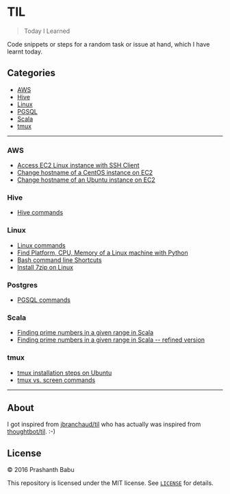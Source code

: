 # TIL

> Today I Learned

Code snippets or steps for a random task or issue at hand, which I have learnt today.



## Categories
- [AWS](#aws)
- [Hive](#hive)
- [Linux](#linux)
- [PGSQL](#postgres)
- [Scala](#scala)
- [tmux](#tmux)


----------

### AWS
- [Access EC2 Linux instance with SSH Client](AWS/aws-pscp-ssh-scp.md)
- [Change hostname of a CentOS instance on EC2](AWS/aws-change-hostname-centos.md)
- [Change hostname of an Ubuntu instance on EC2](AWS/aws-change-hostname-ubuntu.md)


### Hive
- [Hive commands](Hive/Hive-commands.md)


### Linux
- [Linux commands](Linux/Linux-commands.md)
- [Find Platform, CPU, Memory of a Linux machine with Python](Linux/Memory-CPU-stats.md)
- [Bash command line Shortcuts](Linux/Bash_command_line_shortcuts.md)
- [Install 7zip on Linux](Linux/Install_7zip_on_Linux.md)

### Postgres
- [PGSQL commands](PGSQL/PGSQL-commands.md)


### Scala
- [Finding prime numbers in a given range in Scala](Scala/find-primes-scala.md)
- [Finding prime numbers in a given range in Scala -- refined version](Scala/find-primes-scala-refined.md)


### tmux
- [tmux installation steps on Ubuntu](tmux/tmux-install.md)
- [tmux vs. screen commands](tmux/tmux_vs_screen-commands.md)


----------

## About

I got inspired from [jbranchaud/til](https://github.com/jbranchaud/til) who has actually was inspired from [thoughtbot/til](https://github.com/thoughtbot/til). :-)



## License

&copy; 2016 Prashanth Babu

This repository is licensed under the MIT license. See [`LICENSE`](LICENSE) for details.
